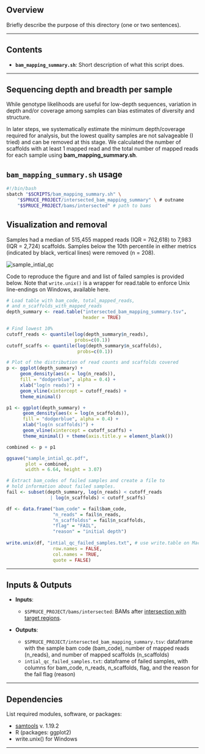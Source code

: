 ## Overview

Briefly describe the purpose of this directory (one or two sentences).

---

## Contents

* **`bam_mapping_summary.sh`**: Short description of what this script does.

---
## Sequencing depth and breadth per sample

While genotype likelihoods are useful for low-depth sequences, variation in depth and/or coverage among samples can bias estimates of diversity and structure.

In later steps, we systematically estimate the minimum depth/coverage required for analysis, but the lowest quality samples are not salvageable (I tried) and can be removed at this stage. We calculated the number of scaffolds with at least 1 mapped read and the total number of mapped reads for each sample using **bam_mapping_summary.sh**.

## **`bam_mapping_summary.sh`** usage

```bash
#!/bin/bash
sbatch "$SCRIPTS/bam_mapping_summary.sh" \
    "$SPRUCE_PROJECT/intersected_bam_mapping_summary" \ # outname
    "$SPRUCE_PROJECT/bams/intersected" # path to bams
```

## Visualization and removal

Samples had a median of 515,455 mapped reads (IQR = 762,618) to 7,983 (IQR = 2,724) scaffolds. Samples below the 10th percentile in either metrics (indicated by black, vertical lines) were removed (n = 208).

![sample_intial_qc](https://github.com/user-attachments/assets/24274798-021a-43ed-a290-872868966bf2)

Code to reproduce the figure and and list of failed samples is provided below. Note that `write.unix()` is a wrapper for read.table to enforce Unix line-endings on Windows, available here. 

```R
# Load table with bam_code, total_mapped_reads, 
# and n_scaffolds_with_mapped_reads
depth_summary <- read.table("intersected_bam_mapping_summary.tsv", 
							header = TRUE)

# Find lowest 10%
cutoff_reads <- quantile(log(depth_summary$n_reads), 
						 probs=c(0.1))
cutoff_scaffs <- quantile(log(depth_summary$n_scaffolds),
						  probs=c(0.1))

# Plot of the distribution of read counts and scaffolds covered
p <- ggplot(depth_summary) + 
	 geom_density(aes(x = log(n_reads)), 
	 fill = "dodgerblue", alpha = 0.4) +
     xlab("log(n reads)") + 
     geom_vline(xintercept = cutoff_reads) + 
     theme_minimal()

p1 <- ggplot(depth_summary) + 
	  geom_density(aes(x = log(n_scaffolds)), 
      fill = "dodgerblue", alpha = 0.4) +
	  xlab("log(n scaffolds)") + 
	  geom_vline(xintercept = cutoff_scaffs) + 
	  theme_minimal() + theme(axis.title.y = element_blank())

combined <- p + p1 

ggsave("sample_intial_qc.pdf", 
	   plot = combined,
       width = 6.64, height = 3.07)

# Extract bam_codes of failed samples and create a file to
# hold information about failed samples.
fail <- subset(depth_summary, log(n_reads) < cutoff_reads 
				| log(n_scaffolds) < cutoff_scaffs)

df <- data.frame("bam_code" = fail$bam_code,
                 "n_reads" = fail$n_reads,
                 "n_scaffoldss" = fail$n_scaffolds,
                 "flag" = "FAIL",
                 "reason" = "initial depth")
                 
write.unix(df, "intial_qc_failed_samples.txt", # use write.table on Mac/Unix
		         row.names = FALSE, 
		         col.names = TRUE, 
		         quote = FALSE)
```
---

## Inputs & Outputs

* **Inputs**:

  * `$SPRUCE_PROJECT/bams/intersected`: BAMs after [intersection with target regions](https://github.com/lxsllvn/spruceGBS/tree/main/02_reduced_ref).
    
* **Outputs**:

  * `$SPRUCE_PROJECT/intersected_bam_mapping_summary.tsv`: dataframe with the sample bam code (bam_code), number of mapped reads (n_reads), and  number of mapped scaffolds (n_scaffolds)
  * `intial_qc_failed_samples.txt`: dataframe of failed samples, with columns for bam_code, n_reads, n_scaffolds, flag, and the reason for the fail flag (reason)
  
---

## Dependencies

List required modules, software, or packages:

* [samtools](https://www.htslib.org/) v. 1.19.2
* R (packages: ggplot2)
* write.unix() for Windows

---
